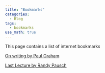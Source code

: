 ```yaml
---
title: "Bookmarks"
categories:
  - Blog
tags:
  - bookmarks
use_math: true
---
```

This page contains a list of internet bookmarks


[On writing by Paul Graham](https://paulgraham.com/writing44.html)

[Last Lecture by Randy Pausch](https://www.youtube.com/watch?v=ji5_MqicxSo)
